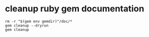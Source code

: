 # cleanup ruby gem documentation
```
rm -r "$(gem env gemdir)"/doc/*
gem cleanup --dryrun
gem cleanup
```
